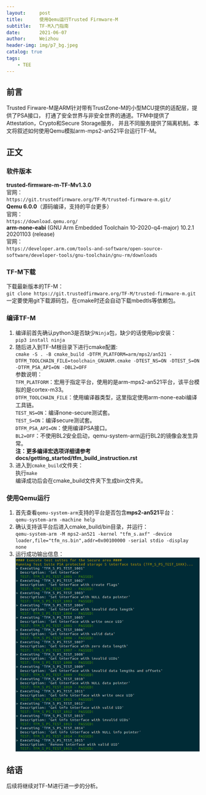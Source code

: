 ```yaml
---
layout:     post
title:      使用Qemu运行Trusted Firmware-M
subtitle:   TF-M入门指南
date:       2021-06-07
author:     Weizhou
header-img: img/p7_bg.jpeg
catalog: true
tags:
    - TEE
---
```

## 前言
Trusted Firware-M是ARM针对带有TrustZone-M的小型MCU提供的适配层，提供了PSA接口，
打通了安全世界与非安全世界的通道。TFM中提供了Attestation，Crypto和Secure Storage服务，
并且不同服务提供了隔离机制。本文将叙述如何使用Qemu模拟arm-mps2-an521平台运行TF-M。

## 正文
### 软件版本
**trusted-firmware-m-TF-Mv1.3.0**<br>
官网：<br>
`https://git.trustedfirmware.org/TF-M/trusted-firmware-m.git/`<br>
**Qemu 6.0.0**（源码编译，支持的平台更多）<br>
官网：<br>
`https://download.qemu.org/`<br>
**arm-none-eabi** (GNU Arm Embedded Toolchain 10-2020-q4-major) 10.2.1 20201103 (release)<br>
官网：<br>
`https://developer.arm.com/tools-and-software/open-source-software/developer-tools/gnu-toolchain/gnu-rm/downloads`<br>

### TF-M下载
下载最新版本的TF-M：<br>
`git clone https://git.trustedfirmware.org/TF-M/trusted-firmware-m.git`<br>
一定要使用git下载源码包，在cmake时还会自动下载mbedtls等依赖包。<br>

### 编译TF-M
1. 编译前首先确认python3是否缺少`Ninja`包，缺少的话使用pip安装：<br>
`pip3 install ninja`<br>
2. 随后进入到TF-M根目录下进行cmake配置:<br>
`cmake -S . -B cmake_build -DTFM_PLATFORM=arm/mps2/an521 -DTFM_TOOLCHAIN_FILE=toolchain_GNUARM.cmake -DTEST_NS=ON -DTEST_S=ON -DTFM_PSA_API=ON -DBL2=OFF`<br>
参数说明：<br>
`TFM_PLATFORM`：宏用于指定平台，使用的是arm-mps2-an521平台，该平台模拟的是cortex-m33。<br>
`DTFM_TOOLCHAIN_FILE`：使用编译器类型，这里指定使用arm-none-eabi编译工具链。<br>
`TEST_NS=ON`：编译none-secure测试套。<br>
`TEST_S=ON`：编译secure测试套。<br>
`DTFM_PSA_API=ON`：使用编译PSA接口。<br>
`BL2=OFF`：不使用BL2安全启动，qemu-system-arm运行BL2的镜像会发生异常。<br>
**注：更多编译宏选项详细请参考docs/getting_started/tfm_build_instruction.rst**<br>
3. 进入到`cmake_build`文件夹：<br>
执行`make`<br>
编译成功后会在cmake_build文件夹下生成bin文件夹。

### 使用Qemu运行
1. 首先查看`qemu-system-arm`支持的平台是否包含**mps2-an521**平台：<br>
`qemu-system-arm -machine help`<br>
2. 确认支持该平台后进入cmake_build/bin目录，并运行：<br>
`qemu-system-arm -M mps2-an521 -kernel "tfm_s.axf" -device loader,file="tfm_ns.bin",addr=0x00100000 -serial stdio -display none`<br>
3. 运行成功输出信息：<br>
![tfm_log.png](https://github.com/wwz529247756/wwz529247756.github.io/blob/master/img/p12/tfm_log.PNG?raw=true)<br>

## 结语
后续将继续对TF-M进行进一步的分析。
